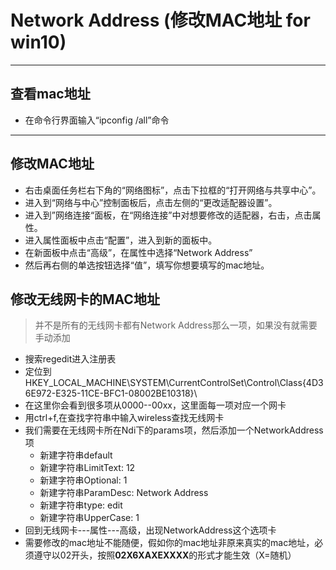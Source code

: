 # Network Address (修改MAC地址 for win10)

***

## 查看mac地址
* 在命令行界面输入“ipconfig /all”命令

***

## 修改MAC地址
* 右击桌面任务栏右下角的“网络图标”，点击下拉框的“打开网络与共享中心”。
* 进入到“网络与中心”控制面板后，点击左侧的“更改适配器设置”。
* 进入到”网络连接“面板，在“网络连接”中对想要修改的适配器，右击，点击属性。
* 进入属性面板中点击“配置”，进入到新的面板中。
* 在新面板中点击“高级”，在属性中选择“Network Address”
* 然后再右侧的单选按钮选择“值”，填写你想要填写的mac地址。

## 修改无线网卡的MAC地址
> 并不是所有的无线网卡都有Network Address那么一项，如果没有就需要手动添加

* 搜索regedit进入注册表
* 定位到
HKEY_LOCAL_MACHINE\SYSTEM\CurrentControlSet\Control\Class\{4D36E972-E325-11CE-BFC1-08002BE10318}\
* 在这里你会看到很多项从0000--00xx，这里面每一项对应一个网卡
* 用ctrl+f,在查找字符串中输入wireless查找无线网卡
* 我们需要在无线网卡所在Ndi下的params项，然后添加一个NetworkAddress项
    * 新建字符串default
    * 新建字符串LimitText: 12
    * 新建字符串Optional: 1
    * 新建字符串ParamDesc: Network Address
    * 新建字符串type: edit
    * 新建字符串UpperCase: 1
* 回到无线网卡---属性---高级，出现NetworkAddress这个选项卡
* 需要修改的mac地址不能随便，假如你的mac地址非原来真实的mac地址，必须遵守以02开头，按照**02X6XAXEXXXX**的形式才能生效（X=随机）










